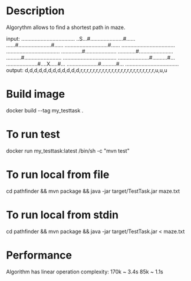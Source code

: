 Description
===========
Algorythm allows to find a shortest path in maze.

input:
....................................
..S...#......................#......
......#......................#......
.............................#......
....................................
....................................
..............#.....................
............#.......................
..........#.........................
....................................
.....................#..........#...
.....................#....X.....#...
.....................#..........#...
....................................
output:
d,d,d,d,d,d,d,d,d,d,d,d,r,r,r,r,r,r,r,r,r,r,r,r,r,r,r,r,r,r,r,r,r,r,r,r,u,u,u

Build image
===========
docker build --tag my_testtask .

To run test
===========
docker run my_testtask:latest /bin/sh -c "mvn test"

To run local from file
======================
cd pathfinder && mvn package && java -jar target/TestTask.jar maze.txt


To run local from stdin
=======================
cd pathfinder && mvn package && java -jar target/TestTask.jar < maze.txt


Performance
===========
Algorithm has linear operation complexity:
170k ~ 3.4s
85k ~ 1.1s

